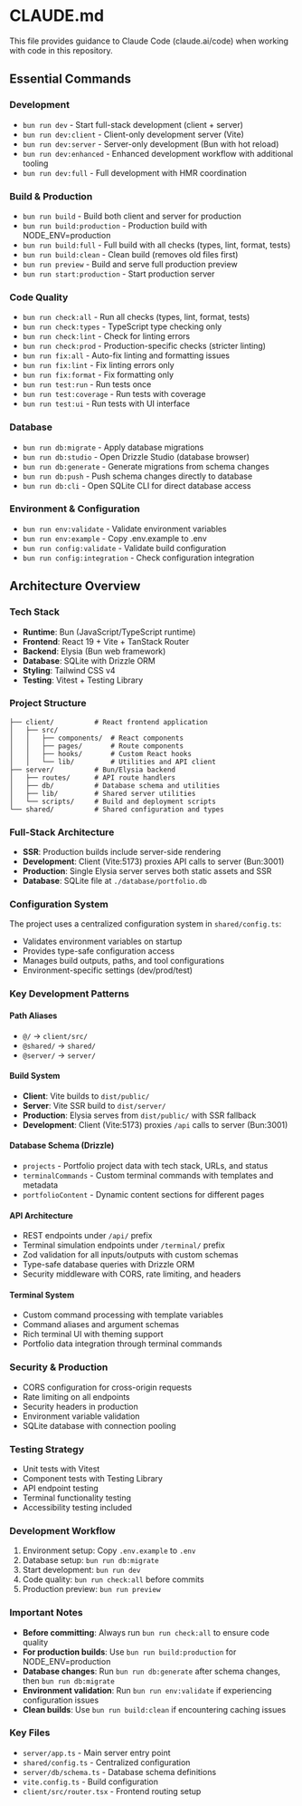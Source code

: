 # CLAUDE.md

This file provides guidance to Claude Code (claude.ai/code) when working with
code in this repository.

## Essential Commands

### Development

- `bun run dev` - Start full-stack development (client + server)
- `bun run dev:client` - Client-only development server (Vite)
- `bun run dev:server` - Server-only development (Bun with hot reload)
- `bun run dev:enhanced` - Enhanced development workflow with additional tooling
- `bun run dev:full` - Full development with HMR coordination

### Build & Production

- `bun run build` - Build both client and server for production
- `bun run build:production` - Production build with NODE_ENV=production
- `bun run build:full` - Full build with all checks (types, lint, format, tests)
- `bun run build:clean` - Clean build (removes old files first)
- `bun run preview` - Build and serve full production preview
- `bun run start:production` - Start production server

### Code Quality

- `bun run check:all` - Run all checks (types, lint, format, tests)
- `bun run check:types` - TypeScript type checking only
- `bun run check:lint` - Check for linting errors
- `bun run check:prod` - Production-specific checks (stricter linting)
- `bun run fix:all` - Auto-fix linting and formatting issues
- `bun run fix:lint` - Fix linting errors only
- `bun run fix:format` - Fix formatting only
- `bun run test:run` - Run tests once
- `bun run test:coverage` - Run tests with coverage
- `bun run test:ui` - Run tests with UI interface

### Database

- `bun run db:migrate` - Apply database migrations
- `bun run db:studio` - Open Drizzle Studio (database browser)
- `bun run db:generate` - Generate migrations from schema changes
- `bun run db:push` - Push schema changes directly to database
- `bun run db:cli` - Open SQLite CLI for direct database access

### Environment & Configuration

- `bun run env:validate` - Validate environment variables
- `bun run env:example` - Copy .env.example to .env
- `bun run config:validate` - Validate build configuration
- `bun run config:integration` - Check configuration integration

## Architecture Overview

### Tech Stack

- **Runtime**: Bun (JavaScript/TypeScript runtime)
- **Frontend**: React 19 + Vite + TanStack Router
- **Backend**: Elysia (Bun web framework)
- **Database**: SQLite with Drizzle ORM
- **Styling**: Tailwind CSS v4
- **Testing**: Vitest + Testing Library

### Project Structure

```
├── client/          # React frontend application
│   ├── src/
│   │   ├── components/  # React components
│   │   ├── pages/       # Route components
│   │   ├── hooks/       # Custom React hooks
│   │   └── lib/         # Utilities and API client
├── server/          # Bun/Elysia backend
│   ├── routes/      # API route handlers
│   ├── db/          # Database schema and utilities
│   ├── lib/         # Shared server utilities
│   └── scripts/     # Build and deployment scripts
└── shared/          # Shared configuration and types
```

### Full-Stack Architecture

- **SSR**: Production builds include server-side rendering
- **Development**: Client (Vite:5173) proxies API calls to server (Bun:3001)
- **Production**: Single Elysia server serves both static assets and SSR
- **Database**: SQLite file at `./database/portfolio.db`

### Configuration System

The project uses a centralized configuration system in `shared/config.ts`:

- Validates environment variables on startup
- Provides type-safe configuration access
- Manages build outputs, paths, and tool configurations
- Environment-specific settings (dev/prod/test)

### Key Development Patterns

#### Path Aliases

- `@/` → `client/src/`
- `@shared/` → `shared/`
- `@server/` → `server/`

#### Build System

- **Client**: Vite builds to `dist/public/`
- **Server**: Vite SSR build to `dist/server/`
- **Production**: Elysia serves from `dist/public/` with SSR fallback
- **Development**: Client (Vite:5173) proxies `/api` calls to server (Bun:3001)

#### Database Schema (Drizzle)

- `projects` - Portfolio project data with tech stack, URLs, and status
- `terminalCommands` - Custom terminal commands with templates and metadata
- `portfolioContent` - Dynamic content sections for different pages

#### API Architecture

- REST endpoints under `/api/` prefix
- Terminal simulation endpoints under `/terminal/` prefix
- Zod validation for all inputs/outputs with custom schemas
- Type-safe database queries with Drizzle ORM
- Security middleware with CORS, rate limiting, and headers

#### Terminal System

- Custom command processing with template variables
- Command aliases and argument schemas
- Rich terminal UI with theming support
- Portfolio data integration through terminal commands

### Security & Production

- CORS configuration for cross-origin requests
- Rate limiting on all endpoints
- Security headers in production
- Environment variable validation
- SQLite database with connection pooling

### Testing Strategy

- Unit tests with Vitest
- Component tests with Testing Library
- API endpoint testing
- Terminal functionality testing
- Accessibility testing included

### Development Workflow

1. Environment setup: Copy `.env.example` to `.env`
2. Database setup: `bun run db:migrate`
3. Start development: `bun run dev`
4. Code quality: `bun run check:all` before commits
5. Production preview: `bun run preview`

### Important Notes

- **Before committing**: Always run `bun run check:all` to ensure code quality
- **For production builds**: Use `bun run build:production` for
  NODE_ENV=production
- **Database changes**: Run `bun run db:generate` after schema changes, then
  `bun run db:migrate`
- **Environment validation**: Run `bun run env:validate` if experiencing
  configuration issues
- **Clean builds**: Use `bun run build:clean` if encountering caching issues

### Key Files

- `server/app.ts` - Main server entry point
- `shared/config.ts` - Centralized configuration
- `server/db/schema.ts` - Database schema definitions
- `vite.config.ts` - Build configuration
- `client/src/router.tsx` - Frontend routing setup
